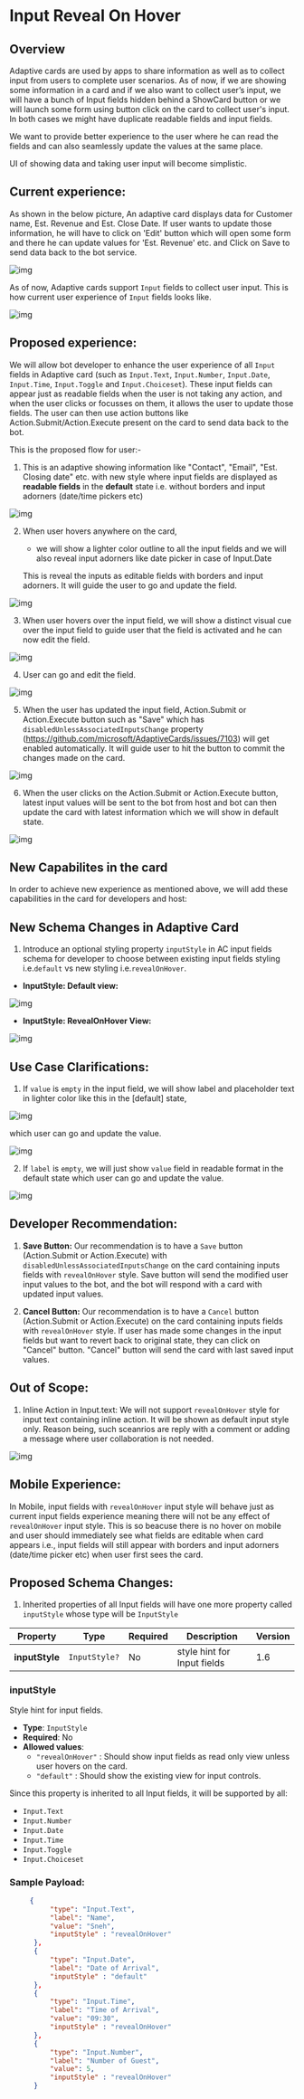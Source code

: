 # Input Reveal On Hover

## Overview

Adaptive cards are used by apps to share information as well as to collect input from users to complete user scenarios.
As of now, if we are showing some information in a card and if we also want to collect user’s input, we will have a bunch of Input fields hidden behind a ShowCard button or we will launch some form using button click on the card to collect user's input.
In both cases we might have duplicate readable fields and input fields.

We want to provide better experience to the user where he can read the fields and can also seamlessly update the values at the same place. 

UI of showing data and taking user input will become simplistic. 

 
## Current experience:

As shown in the below picture, An adaptive card displays data for Customer name, Est. Revenue and Est. Close Date. If user wants to update those information, he will have to click on 'Edit' button which will open some form and there he can update values for 'Est. Revenue' etc. and Click on Save to send data back to the bot service.

![img](./assets/InputRevealOnHover/InputRevealOnHoverScenario1.PNG)


As of now, Adaptive cards support `Input` fields to collect user input. This is how current user experience of `Input` fields looks like. 

 ![img](./assets/InputRevealOnHover/InputRevealOnHoverScenario2.PNG)

## Proposed experience:

We will allow bot developer to enhance the user experience of all `Input` fields in Adaptive card (such as `Input.Text`, `Input.Number`, `Input.Date`, `Input.Time`, `Input.Toggle` and `Input.Choiceset`). These input fields can appear just as readable fields when the user is not taking any action, and when the user clicks or focusses on them, it allows the user to update those fields. The user can then use action buttons like Action.Submit/Action.Execute present on the card to send data back to the bot.

This is the proposed flow for user:-
1. This is an adaptive showing information like "Contact", "Email", "Est. Closing date" etc. with new style where input fields are displayed as **readable fields** in the **default** state i.e. without borders and input adorners (date/time pickers etc)

![img](./assets/InputRevealOnHover/InputRevealOnHoverScenario3.PNG)

2. When user hovers anywhere on the card,
	* we will show a lighter color outline to all the input fields and we will also reveal input adorners like date picker in case of Input.Date
	
	This is reveal the inputs as editable fields with borders and input adorners. It will guide the user to go and update the field.
	
![img](./assets/InputRevealOnHover/InputRevealOnHoverScenario4.PNG)

3. When user hovers over the input field, we will show a distinct visual cue over the input field to guide user that the field is activated and he can now edit the field.

![img](./assets/InputRevealOnHover/InputRevealOnHoverScenario5.PNG)

4. User can go and edit the field.

![img](./assets/InputRevealOnHover/InputRevealOnHoverScenario6.PNG)

5. When the user has updated the input field, Action.Submit or Action.Execute button such as "Save" which has `disabledUnlessAssociatedInputsChange` property (https://github.com/microsoft/AdaptiveCards/issues/7103) will get enabled automatically. It will guide user to hit the button to commit the changes made on the card.

![img](./assets/InputRevealOnHover/InputRevealOnHoverScenario7.PNG)


6. When the user clicks on the Action.Submit or Action.Execute button, latest input values will be sent to the bot from host and bot can then update the card with latest information which we will show in default state.

![img](./assets/InputRevealOnHover/InputRevealOnHoverScenario8.PNG)

## New Capabilites in the card
In order to achieve new experience as mentioned above, we will add these capabilities in the card for developers and host:

## New Schema Changes in Adaptive Card
1. Introduce an optional styling property `inputStyle` in AC input fields schema for developer to choose between existing input fields styling i.e.`default` vs new styling i.e.`revealOnHover`.

* **InputStyle: Default view:**

 ![img](./assets/InputRevealOnHover/InputRevealOnHoverScenario2.PNG)

* **InputStyle: RevealOnHover View:**

![img](./assets/InputRevealOnHover/InputRevealOnHoverScenario9.PNG)


## Use Case Clarifications:
1. If `value` is `empty` in the input field, we will show label and placeholder text in lighter color like this in the [default] state,

![img](./assets/InputRevealOnHover/InputRevealOnHoverScenario10.PNG)

which user can go and update the value.

![img](./assets/InputRevealOnHover/InputRevealOnHoverScenario11.PNG)

2. If `label` is `empty`, we will just show `value` field in readable format in the default state which user can go and update the value.

![img](./assets/InputRevealOnHover/InputRevealOnHoverScenario12.PNG)


## Developer Recommendation:

1. **Save Button:** Our recommendation is to have a `Save` button (Action.Submit or Action.Execute) with `disabledUnlessAssociatedInputsChange` on the card containing inputs fields with `revealOnHover` style. Save button will send the modified user input values to the bot, and the bot will respond with a card with updated input values.

2. **Cancel Button:** Our recommendation is to have a `Cancel` button (Action.Submit or Action.Execute) on the card containing inputs fields with `revealOnHover` style. If user has made some changes in the input fields but want to revert back to original state, they can click on "Cancel" button. "Cancel" button will send the card with last saved input values.
## Out of Scope:

1. Inline Action in Input.text: We will not support `revealOnHover` style for input text containing inline action. It will be shown as default input style only. Reason being, such sceanrios are reply with a comment or adding a message where user collaboration is not needed.

![img](./assets/InputRevealOnHover/InputRevealOnHoverScenario13.png)

## Mobile Experience:
In Mobile, input fields with `revealOnHover` input style will behave just as current input fields experience meaning there will not be any effect of `revealOnHover` input style. This is so beacuse there is no hover on mobile and user should immediately see what fields are editable when card appears i.e., input fields will still appear with borders and input adorners (date/time picker etc) when user first sees the card.

## Proposed Schema Changes:

 1. Inherited properties of all Input fields will have one more property called `inputStyle` whose type will be `InputStyle`

| Property | Type | Required | Description | Version |
| -------- | ---- | -------- | ----------- | ------- |
| **inputStyle** | `InputStyle?` | No | style hint for Input fields | 1.6 |


### inputStyle

Style hint for input fields.

* **Type**: `InputStyle`
* **Required**: No
* **Allowed values**:
  * `"revealOnHover"` : Should show input fields as read only view unless user hovers on the card.
  * `"default"` : Should show the existing view for input controls.

Since this property is inherited to all Input fields, it will be supported by all:

* `Input.Text`
* `Input.Number`
* `Input.Date`
* `Input.Time`
* `Input.Toggle`
* `Input.Choiceset`

### Sample Payload:

```json
     {
          "type": "Input.Text",
          "label": "Name",
          "value": "Sneh",
          "inputStyle" : "revealOnHover"
      },
      {
          "type": "Input.Date",
          "label": "Date of Arrival",
          "inputStyle" : "default"
      },
      {
          "type": "Input.Time",
          "label": "Time of Arrival",
          "value": "09:30",
          "inputStyle" : "revealOnHover"
      },
      {
          "type": "Input.Number",
          "label": "Number of Guest",
          "value": 5,
          "inputStyle" : "revealOnHover"
      }	
```
